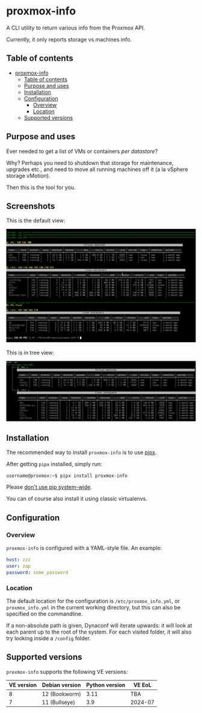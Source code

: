 # proxmox-info

A CLI utility to return various info from the Proxmox API.

Currently, it only reports storage vs machines info.

## Table of contents

<!-- TOC -->
* [proxmox-info](#proxmox-info)
  * [Table of contents](#table-of-contents)
  * [Purpose and uses](#purpose-and-uses)
  * [Installation](#installation)
  * [Configuration](#configuration)
    * [Overview](#overview)
    * [Location](#location)
  * [Supported versions](#supported-versions)
<!-- TOC -->


## Purpose and uses

Ever needed to get a list of VMs or containers _per datastore_?

Why?  Perhaps you need to shutdown that storage for maintenance, upgrades etc., and need to move all running machines
off it (a la vSphere storage vMotion).

Then this is the tool for you.

## Screenshots

This is the default view:

![screenshot](https://raw.githubusercontent.com/lingfish/proxmox-info/refs/heads/main/docs/default%20screen.png)

This is in tree view:

![screenshot](https://raw.githubusercontent.com/lingfish/proxmox-info/refs/heads/main/docs/tree%20view.png)

## Installation

The recommended way to install `proxmox-info` is to use [pipx](https://pipx.pypa.io/stable/).

After getting `pipx` installed, simply run:

```shell
username@proxmox:~$ pipx install proxmox-info
```

Please [don't use pip system-wide](https://docs.python.org/3.11/installing/index.html#installing-into-the-system-python-on-linux).

You can of course also install it using classic virtualenvs.

## Configuration

### Overview

`proxmox-info` is configured with a YAML-style file.  An example:

```yaml
host: zzz
user: zap
password: some_password
```

### Location

The default location for the configuration is `/etc/proxmox_info.yml`, or `proxmox_info.yml` in the current
working directory, but this can also be specified on the commandline.

If a non-absolute path is given, Dynaconf will iterate upwards: it will look at each parent up to the root of the
system. For each visited folder, it will also try looking inside a `/config` folder.

## Supported versions

`proxmox-info` supports the following VE versions:

| VE version | Debian version | Python version | VE EoL  |
|------------|----------------|----------------|---------|
| 8          | 12 (Bookworm)  | 3.11           | TBA     |
| 7          | 11 (Bullseye)  | 3.9            | 2024-07 |
